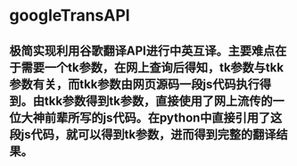 # googleTransAPI
## 极简实现利用谷歌翻译API进行中英互译。主要难点在于需要一个tk参数，在网上查询后得知，tk参数与tkk参数有关，而tkk参数由网页源码一段js代码执行得到。由tkk参数得到tk参数，直接使用了网上流传的一位大神前辈所写的js代码。在python中直接引用了这段js代码，就可以得到tk参数，进而得到完整的翻译结果。
